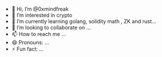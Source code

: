 - 👋 Hi, I’m @0xmindfreak
- 👀 I’m interested in crypto
- 🌱 I’m currently learning golang, solidity math , ZK and rust...
- 💞️ I’m looking to collaborate on ...
- 📫 How to reach me ...
- 😄 Pronouns: ...
- ⚡ Fun fact: ...

<!---
0xdsp093/0xdsp093 is a ✨ special ✨ repository because its `README.md` (this file) appears on your GitHub profile.
You can click the Preview link to take a look at your changes.
--->
